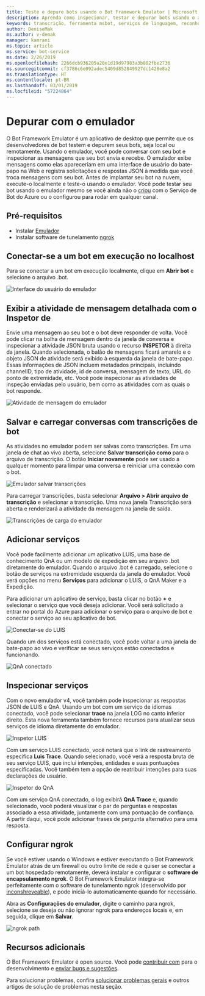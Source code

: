 ```yaml
---
title: Teste e depure bots usando o Bot Framework Emulator | Microsoft Docs
description: Aprenda como inspecionar, testar e depurar bots usando o aplicativo de desktop do Bot Framework Emulator.
keywords: transcrição, ferramenta msbot, serviços de linguagem, reconhecimento de fala
author: DeniseMak
ms.author: v-demak
manager: kamrani
ms.topic: article
ms.service: bot-service
ms.date: 2/26/2019
ms.openlocfilehash: 2266dcb936205a20e1d19d97983a3b802fbe2736
ms.sourcegitcommit: cf3786c6e092adec5409d852849927dc1428e8a2
ms.translationtype: HT
ms.contentlocale: pt-BR
ms.lasthandoff: 03/01/2019
ms.locfileid: "57224864"
---
```

# <a name="debug-with-the-emulator"></a>Depurar com o emulador

O Bot Framework Emulator é um aplicativo de desktop que permite que os desenvolvedores de bot testem e depurem seus bots, seja local ou remotamente. Usando o emulador, você pode conversar com seu bot e inspecionar as mensagens que seu bot envia e recebe. O emulador exibe mensagens como elas apareceriam em uma interface de usuário do bate-papo na Web e registra solicitações e respostas JSON à medida que você troca mensagens com seu bot. Antes de implantar seu bot na nuvem, execute-o localmente e teste-o usando o emulador. Você pode testar seu bot usando o emulador mesmo se você ainda não o [criou](./bot-service-quickstart.md) com o Serviço de Bot do Azure ou o configurou para rodar em qualquer canal.

## <a name="prerequisites"></a>Pré-requisitos
- Instalar [Emulador](https://aka.ms/Emulator-wiki-getting-started)
- Instalar software de tunelamento [ngrok][ngrokDownload]

## <a name="connect-to-a-bot-running-on-localhost"></a>Conectar-se a um bot em execução no localhost

Para se conectar a um bot em execução localmente, clique em **Abrir bot** e selecione o arquivo .bot. 

![Interface do usuário do emulador](media/emulator-v4/emulator-welcome.png)

## <a name="view-detailed-message-activity-with-the-inspector"></a>Exibir a atividade de mensagem detalhada com o Inspetor de

Envie uma mensagem ao seu bot e o bot deve responder de volta. Você pode clicar na bolha de mensagem dentro da janela de conversa e inspecionar a atividade JSON bruta usando o recurso **INSPETOR** à direita da janela. Quando selecionada, o balão de mensagens ficará amarelo e o objeto JSON de atividade será exibido à esquerda da janela de bate-papo. Essas informações de JSON incluem metadados principais, incluindo channelID, tipo de atividade, id de conversa, mensagem de texto, URL do ponto de extremidade, etc. Você pode inspecionar as atividades de inspeção enviadas pelo usuário, bem como as atividades com as quais o bot responde. 

![Atividade de mensagem do emulador](media/emulator-v4/emulator-view-message-activity-02.png)

## <a name="save-and-load-conversations-with-bot-transcripts"></a>Salvar e carregar conversas com transcrições de bot

As atividades no emulador podem ser salvas como transcrições. Em uma janela de chat ao vivo aberta, selecione **Salvar transcrição como** para o arquivo de transcrição. O botão **Iniciar novamente** pode ser usado a qualquer momento para limpar uma conversa e reiniciar uma conexão com o bot.  

![Emulador salvar transcrições](media/emulator-v4/emulator-live-chat.png)

Para carregar transcrições, basta selecionar **Arquivo > Abrir arquivo de transcrição** e selecionar a transcrição. Uma nova janela Transcrição será aberta e renderizará a atividade da mensagem na janela de saída. 

![Transcrições de carga do emulador](media/emulator-v4/emulator-load-transcript.png)

## <a name="add-services"></a>Adicionar serviços 

Você pode facilmente adicionar um aplicativo LUIS, uma base de conhecimento QnA ou um modelo de expedição em seu arquivo .bot diretamente do emulador. Quando o arquivo .bot é carregado, selecione o botão de serviços na extremidade esquerda da janela do emulador. Você verá opções no menu **Serviços** para adicionar o LUIS, o QnA Maker e a Expedição. 

Para adicionar um aplicativo de serviço, basta clicar no botão **+** e selecionar o serviço que você deseja adicionar. Você será solicitado a entrar no portal do Azure para adicionar o serviço para o arquivo de bot e conectar o serviço ao seu aplicativo de bot. 

![Conectar-se do LUIS](media/emulator-v4/emulator-connect-luis-btn.png)

Quando um dos serviços está conectado, você pode voltar a uma janela de bate-papo ao vivo e verificar se seus serviços estão conectados e funcionando. 

![QnA conectado](media/emulator-v4/emulator-view-message-activity.png)

## <a name="inspect-services"></a>Inspecionar serviços

Com o novo emulador v4, você também pode inspecionar as respostas JSON de LUIS e QnA. Usando um bot com um serviço de idiomas conectado, você pode selecionar **trace** na janela LOG no canto inferior direito. Esta nova ferramenta também fornece recursos para atualizar seus serviços de idioma diretamente do emulador. 

![Inspetor LUIS](media/emulator-v4/emulator-luis-inspector.png)

Com um serviço LUIS conectado, você notará que o link de rastreamento especifica **Luis Trace**. Quando selecionado, você verá a resposta bruta de seu serviço LUIS, que inclui intenções, entidades e suas pontuações especificadas. Você também tem a opção de reatribuir intenções para suas declarações de usuário. 

![Inspetor do QnA](media/emulator-v4/emulator-qna-inspector.png)

Com um serviço QnA conectado, o log exibirá **QnA Trace** e, quando selecionado, você poderá visualizar o par de perguntas e respostas associado a essa atividade, juntamente com uma pontuação de confiança. A partir daqui, você pode adicionar frases de pergunta alternativo para uma resposta.

## <a name="configure-ngrok"></a>Configurar ngrok

Se você estiver usando o Windows e estiver executando o Bot Framework Emulator atrás de um firewall ou outro limite de rede e quiser se conectar a um bot hospedado remotamente, deverá instalar e configurar o **software de encapsulamento ngrok**. O Bot Framework Emulator integra-se perfeitamente com o software de tunelamento ngrok (desenvolvido por [inconshreveable][inconshreveable]), e pode iniciá-lo automaticamente quando for necessário.

Abra as **Configurações do emulador**, digite o caminho para ngrok, selecione se deseja ou não ignorar ngrok para endereços locais e, em seguida, clique em **Salvar**.

![ngrok path](media/emulator-v4/emulator-ngrok-path.png)

## <a name="additional-resources"></a>Recursos adicionais

O Bot Framework Emulator é open source. Você pode [contribuir com][EmulatorGithubContribute] para o desenvolvimento e [enviar bugs e sugestões][EmulatorGithubBugs].

Para solucionar problemas, confira [solucionar problemas gerais](bot-service-troubleshoot-bot-configuration.md) e outros artigos de solução de problemas nesta seção.

<!-- Footnote-style URLs -->

[EmulatorGithubContribute]: https://github.com/Microsoft/BotFramework-Emulator/wiki/How-to-Contribute
[EmulatorGithubBugs]: https://github.com/Microsoft/BotFramework-Emulator/wiki/Submitting-Bugs-%26-Suggestions

[ngrokDownload]: https://ngrok.com/
[inconshreveable]: https://inconshreveable.com/
